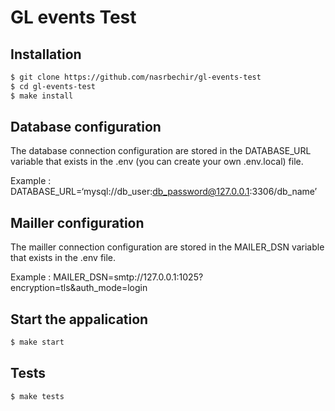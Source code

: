 GL events Test
========================


Installation
------------

```bash
$ git clone https://github.com/nasrbechir/gl-events-test
$ cd gl-events-test
$ make install
```

Database configuration
------------
The database connection configuration are stored in the DATABASE_URL variable that exists in the .env (you can create your own .env.local) file.

Example : DATABASE_URL=‘mysql://db_user:db_password@127.0.0.1:3306/db_name’

Mailler configuration
------------
The mailler connection configuration are stored in the MAILER_DSN variable that exists in the .env file.

Example : MAILER_DSN=smtp://127.0.0.1:1025?encryption=tls&auth_mode=login


Start the appalication
------------
```bash
$ make start
```

Tests
------------
```bash
$ make tests
```